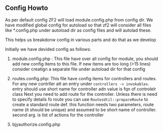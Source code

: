 Config Howto
-------------------

As per default config ZF2 will load module.config.php from config dir.
We have modified global config for autoload so that zf2 will consider
all files like *.config.php under autoload dir as config files and will autolad these.

This helps us breakdonw config in various parts and do that as we develop

Initially we have devided config as follows:

1. module.config.php : This file have over all config for module, you should add new config items to this file.
   If new items are too long (>15 lines) consider creatign a separate file under autoload dir for that config
 
2. routes.config.php: This file have config items for controllers and routes. 
   For any new contrller att an entry under `controllers -> invokables`. entry should use short name for controller adn value is fqn of controlelr class 
   Next you need to add route for the controller. Unless there is need to specify details fo route you can use `RoutesUtil::prepareRoute`
   to create a standard route def. this function needs two parameters, route name (it should be unique) and assumed to be short name of controller.
   second arg. is list of actions for the controller
 
3. bjyauthorize.config.php
